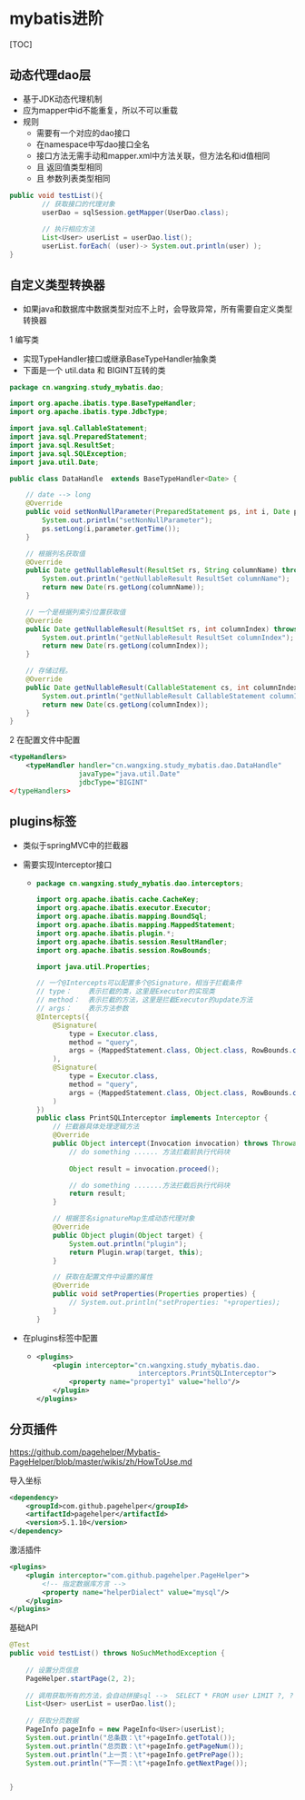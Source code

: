 # mybatis进阶

[TOC]



## 动态代理dao层

- 基于JDK动态代理机制
- 应为mapper中id不能重复，所以不可以重载
- 规则
  - 需要有一个对应的dao接口
  - 在namespace中写dao接口全名
  - 接口方法无需手动和mapper.xml中方法关联，但方法名和id值相同
  - 且 返回值类型相同
  - 且 参数列表类型相同

```java
public void testList(){
		// 获取接口的代理对象
        userDao = sqlSession.getMapper(UserDao.class);
		
    	// 执行相应方法
        List<User> userList = userDao.list();
        userList.forEach( (user)-> System.out.println(user) );
}
```



## 自定义类型转换器

- 如果java和数据库中数据类型对应不上时，会导致异常，所有需要自定义类型转换器



1 编写类

- 实现TypeHandler接口或继承BaseTypeHandler抽象类
- 下面是一个 util.data 和 BIGINT互转的类

```java
package cn.wangxing.study_mybatis.dao;

import org.apache.ibatis.type.BaseTypeHandler;
import org.apache.ibatis.type.JdbcType;

import java.sql.CallableStatement;
import java.sql.PreparedStatement;
import java.sql.ResultSet;
import java.sql.SQLException;
import java.util.Date;

public class DataHandle  extends BaseTypeHandler<Date> {

    // date --> long
    @Override
    public void setNonNullParameter(PreparedStatement ps, int i, Date parameter, JdbcType jdbcType) throws SQLException {
        System.out.println("setNonNullParameter");
        ps.setLong(i,parameter.getTime());
    }

    // 根据列名获取值
    @Override
    public Date getNullableResult(ResultSet rs, String columnName) throws SQLException {
        System.out.println("getNullableResult ResultSet columnName");
        return new Date(rs.getLong(columnName));
    }

    // 一个是根据列索引位置获取值
    @Override
    public Date getNullableResult(ResultSet rs, int columnIndex) throws SQLException {
        System.out.println("getNullableResult ResultSet columnIndex");
        return new Date(rs.getLong(columnIndex));
    }

    // 存储过程。
    @Override
    public Date getNullableResult(CallableStatement cs, int columnIndex) throws SQLException {
        System.out.println("getNullableResult CallableStatement columnIndex");
        return new Date(cs.getLong(columnIndex));
    }
}
```



2 在配置文件中配置

```xml
<typeHandlers>
    <typeHandler handler="cn.wangxing.study_mybatis.dao.DataHandle" 
                 javaType="java.util.Date" 
                 jdbcType="BIGINT"
</typeHandlers>
```



## plugins标签

- 类似于springMVC中的拦截器

- 需要实现Interceptor接口

  - ```java
    package cn.wangxing.study_mybatis.dao.interceptors;
    
    import org.apache.ibatis.cache.CacheKey;
    import org.apache.ibatis.executor.Executor;
    import org.apache.ibatis.mapping.BoundSql;
    import org.apache.ibatis.mapping.MappedStatement;
    import org.apache.ibatis.plugin.*;
    import org.apache.ibatis.session.ResultHandler;
    import org.apache.ibatis.session.RowBounds;
    
    import java.util.Properties;
    
    // 一个@Intercepts可以配置多个@Signature，相当于拦截条件
    // type：	表示拦截的类，这里是Executor的实现类
    // method：	表示拦截的方法，这里是拦截Executor的update方法
    // args：	表示方法参数
    @Intercepts({
        @Signature(
            type = Executor.class,
            method = "query",
            args = {MappedStatement.class, Object.class, RowBounds.class, ResultHandler.class}
        ),
        @Signature(
            type = Executor.class,
            method = "query",
            args = {MappedStatement.class, Object.class, RowBounds.class, ResultHandler.class, CacheKey.class, BoundSql.class}
        )
    })
    public class PrintSQLInterceptor implements Interceptor {
        // 拦截器具体处理逻辑方法
        @Override
        public Object intercept(Invocation invocation) throws Throwable {
            // do something ...... 方法拦截前执行代码块
           
            Object result = invocation.proceed();
    
            // do something .......方法拦截后执行代码块
            return result;
        }
    
        // 根据签名signatureMap生成动态代理对象
        @Override
        public Object plugin(Object target) {
            System.out.println("plugin");
            return Plugin.wrap(target, this);
        }
    
        // 获取在配置文件中设置的属性
        @Override
        public void setProperties(Properties properties) {
            // System.out.println("setProperties: "+properties);
        }
    }
    
    ```

    

  

- 在plugins标签中配置

  - ```xml
    <plugins>
        <plugin interceptor="cn.wangxing.study_mybatis.dao.
                             interceptors.PrintSQLInterceptor">
            <property name="property1" value="hello"/>
        </plugin>
    </plugins>
    ```

    



## 分页插件

<https://github.com/pagehelper/Mybatis-PageHelper/blob/master/wikis/zh/HowToUse.md>

导入坐标

```xml
<dependency>
    <groupId>com.github.pagehelper</groupId>
    <artifactId>pagehelper</artifactId>
    <version>5.1.10</version>
</dependency>
```



激活插件

```xml
<plugins>
    <plugin interceptor="com.github.pagehelper.PageHelper">
        <!-- 指定数据库方言 -->
        <property name="helperDialect" value="mysql"/>
    </plugin>
</plugins>
```



基础API

```java
@Test
public void testList() throws NoSuchMethodException {
    
    // 设置分页信息
    PageHelper.startPage(2, 2);
    
    // 调用获取所有的方法，会自动拼接sql -->  SELECT * FROM user LIMIT ?, ? 
    List<User> userList = userDao.list();
	
    // 获取分页数据
    PageInfo pageInfo = new PageInfo<User>(userList);
	System.out.println("总条数：\t"+pageInfo.getTotal());
    System.out.println("总页数：\t"+pageInfo.getPageNum());
    System.out.println("上一页：\t"+pageInfo.getPrePage());
    System.out.println("下一页：\t"+pageInfo.getNextPage());


}
```



